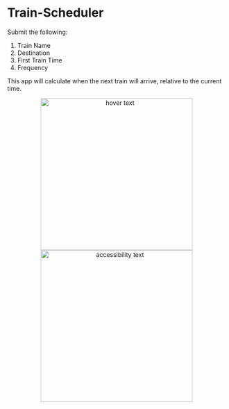 # Train-Scheduler
Submit the following:
1. Train Name
2. Destination
3. First Train Time
4. Frequency

This app will calculate when the next train will arrive, relative to the current time.


<p align="center">
  <img src="Desktop/Train-Scheduler/assets/images/Screenshot_1.png" width="350" title="hover text">
  <img src="Desktop/Train-Scheduler/assets/images/Screenshot_1.png"  width="350" alt="accessibility text">
</p>
